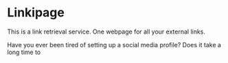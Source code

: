 # Linkipage

This is a link retrieval service.
One webpage for all your external links.

Have you ever been tired of setting up a social media profile?
Does it take a long time to 
